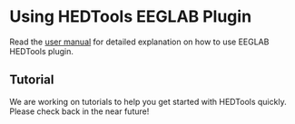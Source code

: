 <h1>Using HEDTools EEGLAB Plugin</h1>

Read the [user manual](pdf/HEDToolsUserManual.pdf) for detailed explanation on how to use EEGLAB HEDTools plugin.

## Tutorial
We are working on tutorials to help you get started with HEDTools quickly. Please check back in the near future!
